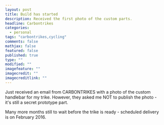 ```yaml
---
layout: post
title: Build has started
description: Received the first photo of the custom parts.
headline: Carbontrikes
categories: 
  - personal
tags: "carbontrikes,cycling"
comments: false
mathjax: false
featured: false
published: true
type: ""
modified: ""
imagefeature: ""
imagecredit: ""
imagecreditlink: ""
---
```



Just received an email from CARBONTRIKES with a photo of the custom handlebar for my trike. However, they asked me NOT to publish the photo - it's still a secret prototype part. 

Many more months still to wait before the trike is ready - scheduled delivery is on February 2016.
